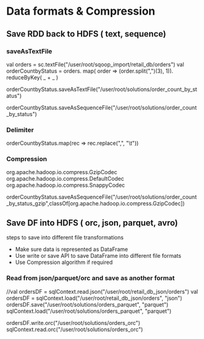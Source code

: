 # Data formats & Compression

## Save RDD back to HDFS ( text, sequence)

### saveAsTextFile
val orders = sc.textFile("/user/root/sqoop_import/retail_db/orders")
val orderCountbyStatus = orders.
  map( order => (order.split(",")(3), 1)).
  reduceByKey( _ + _ )

orderCountbyStatus.saveAsTextFile("/user/root/solutions/order_count_by_status")

orderCountbyStatus.saveAsSequenceFile("/user/root/solutions/order_count_by_status")


### Delimiter
orderCountbyStatus.map(rec => rec.replace(",", "\t"))


### Compression
org.apache.hadoop.io.compress.GzipCodec
org.apache.hadoop.io.compress.DefaultCodec
org.apache.hadoop.io.compress.SnappyCodec

orderCountbyStatus.saveAsSequenceFile("/user/root/solutions/order_count_by_status_gzip",classOf[org.apache.hadoop.io.compress.GzipCodec])


## Save DF into HDFS ( orc, json, parquet, avro)
steps to save into different file transformations
- Make sure data is represented as DataFrame
- Use write or save API to save DataFrame into different file formats
- Use Compression algorithm if required

### Read from json/parquet/orc and save as another format

//val ordersDF = sqlContext.read.json("/user/root/retail_db_json/orders")
val ordersDF = sqlContext.load("/user/root/retail_db_json/orders", "json")
ordersDF.save("/user/root/solutions/orders_parquet", "parquet")
sqlContext.load("/user/root/solutions/orders_parquet", "parquet")

ordersDF.write.orc("/user/root/solutions/orders_orc")
sqlContext.read.orc("/user/root/solutions/orders_orc")
